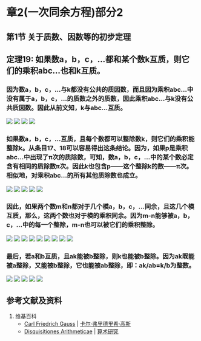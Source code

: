 # 章2(一次同余方程)部分2

## 第1节 关于质数、因数等的初步定理

## 定理19: 如果数a，b，c，…都和某个数k互质，则它们的乘积abc…也和k互质。
### 因为数a，b，c，…与k都没有公共的质因数，而且因为乘积abc…中没有属于a，b，c，…的质数之外的质数，因此乘积abc…与k没有公共质因数。因此从前文知，k与abc…互质。
![](/images/数论/高斯的算术研究中典型的推演实验/章2/定理19/19-1.jpg)
![](/images/数论/高斯的算术研究中典型的推演实验/章2/定理19/19-2.jpg)
![](/images/数论/高斯的算术研究中典型的推演实验/章2/定理19/19-3.jpg)
![](/images/数论/高斯的算术研究中典型的推演实验/章2/定理19/19-4.jpg)
### 如果数a，b，c，…互质，且每个数都可以整除数k，则它们的乘积能整除k。从条目17、18可以容易得出这条结论。因为，如果p是乘积abc…中出现了π次的质除数，可知，数a，b，c，…中的某个数必定含有相同的质除数π次。因此k也包含p——这个整除k的数——π次。相似地，对乘积abc…的所有其他质除数也成立。
![](/images/数论/高斯的算术研究中典型的推演实验/章2/定理19/19-5.jpg)
![](/images/数论/高斯的算术研究中典型的推演实验/章2/定理19/19-6.jpg)
![](/images/数论/高斯的算术研究中典型的推演实验/章2/定理19/19-7.jpg)
![](/images/数论/高斯的算术研究中典型的推演实验/章2/定理19/19-8.jpg)
![](/images/数论/高斯的算术研究中典型的推演实验/章2/定理19/19-9.jpg)
### 因此，如果两个数m和n都对于几个模a，b，c，…同余，且这几个模互质，那么，这两个数也对于模的乘积同余。因为m-n能够被a，b，c，…中的每一个整除，m-n也可以被它们的乘积整除。
![](/images/数论/高斯的算术研究中典型的推演实验/章2/定理19/19-10.jpg)
![](/images/数论/高斯的算术研究中典型的推演实验/章2/定理19/19-11.jpg)
![](/images/数论/高斯的算术研究中典型的推演实验/章2/定理19/19-12.jpg)
![](/images/数论/高斯的算术研究中典型的推演实验/章2/定理19/19-13.jpg)
![](/images/数论/高斯的算术研究中典型的推演实验/章2/定理19/19-14.jpg)
![](/images/数论/高斯的算术研究中典型的推演实验/章2/定理19/19-15.jpg)
![](/images/数论/高斯的算术研究中典型的推演实验/章2/定理19/19-16.jpg)
![](/images/数论/高斯的算术研究中典型的推演实验/章2/定理19/19-17.jpg)
![](/images/数论/高斯的算术研究中典型的推演实验/章2/定理19/19-18.jpg)
### 最后，若a和b互质，且ak能被b整除，则k也能被b整除。因为ak既能被a整除，又能被b整除，它也能被ab整除，即：ak/ab=k/b为整数。
![](/images/数论/高斯的算术研究中典型的推演实验/章2/定理19/19-19.jpg)
![](/images/数论/高斯的算术研究中典型的推演实验/章2/定理19/19-20.jpg)
![](/images/数论/高斯的算术研究中典型的推演实验/章2/定理19/19-21.jpg)
![](/images/数论/高斯的算术研究中典型的推演实验/章2/定理19/19-22.jpg)
![](/images/数论/高斯的算术研究中典型的推演实验/章2/定理19/19-23.jpg)

## 参考文献及资料

1. 维基百科
	- [Carl Friedrich Gauss](https://en.wikipedia.org/wiki/Carl_Friedrich_Gauss) | [卡尔·弗里德里希·高斯](https://zh.wikipedia.org/wiki/%E5%8D%A1%E7%88%BE%C2%B7%E5%BC%97%E9%87%8C%E5%BE%B7%E9%87%8C%E5%B8%8C%C2%B7%E9%AB%98%E6%96%AF) 
	- [Disquisitiones Arithmeticae](https://en.wikipedia.org/wiki/Disquisitiones_Arithmeticae) | [算术研究](https://zh.wikipedia.org/wiki/算术研究) 




